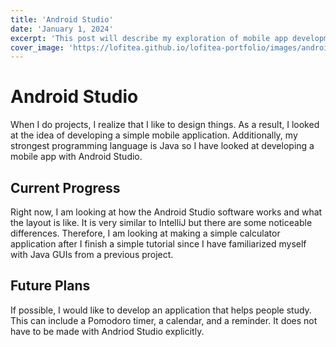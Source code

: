 ```yaml
---
title: 'Android Studio'
date: 'January 1, 2024'
excerpt: 'This post will describe my exploration of mobile app development'
cover_image: 'https://lofitea.github.io/lofitea-portfolio/images/android-studio/android-studio.png'
---
```


# Android Studio

When I do projects, I realize that I like to design things.  As a result, I looked at the idea of developing a simple mobile application.  Additionally, my strongest programming language is Java so I have looked at developing a mobile app with Android Studio. 

## Current Progress

Right now, I am looking at how the Android Studio software works and what the layout is like.  It is very similar to IntelliJ but there are some noticeable differences.  Therefore, I am looking at making a simple calculator application after I finish a simple tutorial since I have familiarized myself with Java GUIs from a previous project.

## Future Plans

If possible, I would like to develop an application that helps people study.  This can include a Pomodoro timer, a calendar, and a reminder.  It does not have to be made with Andriod Studio explicitly.
